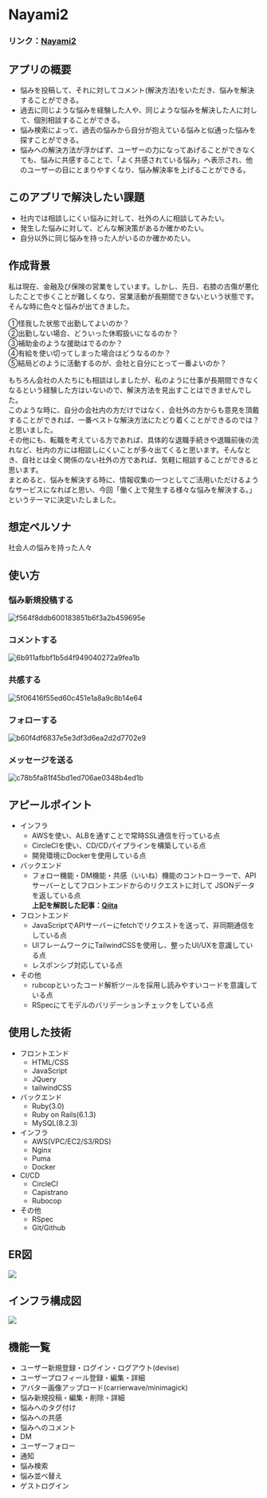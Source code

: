 # Nayami2

### **リンク：[Nayami2](https://www.nayami2app.com/)**

## アプリの概要
- 悩みを投稿して、それに対してコメント(解決方法)をいただき、悩みを解決することができる。
- 過去に同じような悩みを経験した人や、同じような悩みを解決した人に対して、個別相談することができる。
- 悩み検索によって、過去の悩みから自分が抱えている悩みと似通った悩みを探すことができる。
- 悩みへの解決方法が浮かばず、ユーザーの力になってあげることができなくても、悩みに共感することで、「よく共感されている悩み」へ表示され、他のユーザーの目にとまりやすくなり、悩み解決率を上げることができる。

## このアプリで解決したい課題
- 社内では相談しにくい悩みに対して、社外の人に相談してみたい。
- 発生した悩みに対して、どんな解決策があるか確かめたい。
- 自分以外に同じ悩みを持った人がいるのか確かめたい。

## 作成背景
私は現在、金融及び保険の営業をしています。しかし、先日、右膝の古傷が悪化したことで歩くことが難しくなり、営業活動が長期間できないという状態です。そんな時に色々と悩みが出てきました。  

①怪我した状態で出勤してよいのか？  
②出勤しない場合、どういった休暇扱いになるのか？  
③補助金のような援助はでるのか？  
④有給を使い切ってしまった場合はどうなるのか？  
⑤結局どのように活動するのが、会社と自分にとって一番よいのか？  

もちろん会社の人たちにも相談はしましたが、私のように仕事が長期間できなくなるという経験した方はいないので、解決方法を見出すことはできませんでした。  
このような時に、自分の会社内の方だけではなく、会社外の方からも意見を頂戴することができれば、一番ベストな解決方法にたどり着くことができるのでは？と思いました。  
その他にも、転職を考えている方であれば、具体的な退職手続きや退職前後の流れなど、社内の方には相談しにくいことが多々出てくると思います。そんなとき、自社とは全く関係のない社外の方であれば、気軽に相談することができると思います。  
まとめると、悩みを解決する時に、情報収集の一つとしてご活用いただけるようなサービスになればと思い、今回「働く上で発生する様々な悩みを解決する。」というテーマに決定いたしました。

## 想定ペルソナ
社会人の悩みを持った人々

## 使い方
### 悩み新規投稿する
![f564f8ddb600183851b6f3a2b459695e](https://user-images.githubusercontent.com/67961499/122759947-866ba280-d2d5-11eb-86cf-0ad6b20bee01.gif)

### コメントする
![6b911afbbf1b5d4f949040272a9fea1b](https://user-images.githubusercontent.com/67961499/122760977-ad76a400-d2d6-11eb-9a9c-6074059b0322.gif)

### 共感する
![5f06416f55ed60c451e1a8a9c8b14e64](https://user-images.githubusercontent.com/67961499/122761522-4dccc880-d2d7-11eb-85e8-f528ec14fdbf.gif)

### フォローする
![b60f4df6837e5e3df3d6ea2d2d7702e9](https://user-images.githubusercontent.com/67961499/122761750-89679280-d2d7-11eb-8b73-3fe29b0288a1.gif)

### メッセージを送る
![c78b5fa81f45bd1ed706ae0348b4ed1b](https://user-images.githubusercontent.com/67961499/122762231-0f83d900-d2d8-11eb-988f-be0619f07110.gif)


## アピールポイント
- インフラ
  - AWSを使い、ALBを通すことで常時SSL通信を行っている点
  - CircleCIを使い、CD/CDパイプラインを構築している点
  - 開発環境にDockerを使用している点
- バックエンド
  - フォロー機能・DM機能・共感（いいね）機能のコントローラーで、APIサーバーとしてフロントエンドからのリクエストに対して
JSONデータを返している点  
**上記を解説した記事：[Qiita](https://qiita.com/ShogoSonoda/items/43eef11bc3c089180c64)**
- フロントエンド
  - JavaScriptでAPIサーバーにfetchでリクエストを送って、非同期通信をしている点
  - UIフレームワークにTailwindCSSを使用し、整ったUI/UXを意識している点
  - レスポンシブ対応している点
- その他
  - rubcopといったコード解析ツールを採用し読みやすいコードを意識している点
  - RSpecにてモデルのバリデーションチェックをしている点

## 使用した技術
- フロントエンド
  - HTML/CSS
  - JavaScript
  - JQuery
  - tailwindCSS
- バックエンド
  - Ruby(3.0)
  - Ruby on Rails(6.1.3)
  - MySQL(8.2.3)
- インフラ
  - AWS(VPC/EC2/S3/RDS)
  - Nginx
  - Puma
  - Docker
- CI/CD
  - CircleCI
  - Capistrano
  - Rubocop
- その他
  - RSpec
  - Git/Github
 
## ER図
![](https://i.gyazo.com/bdc404819007cb27824c1616ec1c1b06.png)

## インフラ構成図
![](https://i.gyazo.com/78e2aa18da60df3f95234519e8503515.png)

## 機能一覧
- ユーザー新規登録・ログイン・ログアウト(devise)
- ユーザープロフィール登録・編集・詳細
- アバター画像アップロード(carrierwave/minimagick)
- 悩み新規投稿・編集・削除・詳細
- 悩みへのタグ付け
- 悩みへの共感
- 悩みへのコメント
- DM
- ユーザーフォロー
- 通知
- 悩み検索
- 悩み並べ替え
- ゲストログイン
